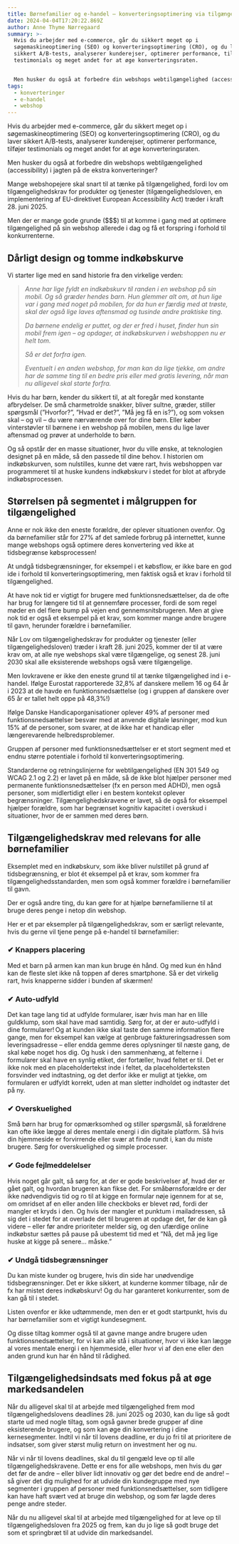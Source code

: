 ```yaml
---
title: Børnefamilier og e-handel – konverteringsoptimering via tilgængelighed
date: 2024-04-04T17:20:22.869Z
author: Anne Thyme Nørregaard
summary: >-
  Hvis du arbejder med e-commerce, går du sikkert meget op i
  søgemaskineoptimering (SEO) og konverteringsoptimering (CRO), og du laver
  sikkert A/B-tests, analyserer kunderejser, optimerer performance, tilføjer
  testimonials og meget andet for at øge konverteringsraten.


  Men husker du også at forbedre din webshops webtilgængelighed (accessibility) i jagten på de ekstra konverteringer?
tags:
  - konverteringer
  - e-handel
  - webshop
---
```

Hvis du arbejder med e-commerce, går du sikkert meget op i søgemaskineoptimering (SEO) og konverteringsoptimering (CRO), og du laver sikkert A/B-tests, analyserer kunderejser, optimerer performance, tilføjer testimonials og meget andet for at øge konverteringsraten.  

Men husker du også at forbedre din webshops webtilgængelighed (accessibility) i jagten på de ekstra konverteringer? 

Mange webshopejere skal snart til at tænke på tilgængelighed, fordi lov om tilgængelighedskrav for produkter og tjenester (tilgængelighedsloven, en implementering af EU-direktivet European Accessibility Act) træder i kraft 28. juni 2025.  

Men der er mange gode grunde ($$$) til at komme i gang med at optimere tilgængelighed på sin webshop allerede i dag og få et forspring i forhold til konkurrenterne. 

## Dårligt design og tomme indkøbskurve

Vi starter lige med en sand historie fra den virkelige verden: 

> *Anne har lige fyldt en indkøbskurv til randen i en webshop på sin mobil. Og så græder hendes barn. Hun glemmer alt om, at hun lige var i gang med noget på mobilen, for da hun er færdig med at trøste, skal der også lige laves aftensmad og tusinde andre praktiske ting.*
>
> *Da børnene endelig er puttet, og der er fred i huset, finder hun sin mobil frem igen – og opdager, at indkøbskurven i webshoppen nu er helt tom.*  
>
> *Så er det forfra igen.*  
>
> *Eventuelt i en anden webshop, for man kan da lige tjekke, om andre har de samme ting til en bedre pris eller med gratis levering, når man nu alligevel skal starte forfra.* 

Hvis du har børn, kender du sikkert til, at alt foregår med konstante afbrydelser. De små charmetrolde snakker, bliver sultne, græder, stiller spørgsmål (”Hvorfor?”, ”Hvad er det?”, ”Må jeg få en is?”), og som voksen skal – og vil – du være nærværende over for dine børn. Eller køber vinterstøvler til børnene i en webshop på mobilen, mens du lige laver aftensmad og prøver at underholde to børn. 

Og så opstår der en masse situationer, hvor du ville ønske, at teknologien designet på en måde, så den passede til dine behov. I historien om indkøbskurven, som nulstilles, kunne det være rart, hvis webshoppen var programmeret til at huske kundens indkøbskurv i stedet for blot at afbryde indkøbsprocessen.  

## Størrelsen på segmentet i målgruppen for tilgængelighed

Anne er nok ikke den eneste forældre, der oplever situationen ovenfor. Og da børnefamilier står for 27% af det samlede forbrug på internettet, kunne mange webshops også optimere deres konvertering ved ikke at tidsbegrænse købsprocessen! 

At undgå tidsbegrænsninger, for eksempel i et købsflow, er ikke bare en god ide i forhold til konverteringsoptimering, men faktisk også et krav i forhold til tilgængelighed.  

At have nok tid er vigtigt for brugere med funktionsnedsættelser, da de ofte har brug for længere tid til at gennemføre processer, fordi de som regel møder en del flere bump på vejen end gennemsnitsbrugeren. Men at give nok tid er også et eksempel på et krav, som kommer mange andre brugere til gavn, herunder forældre i børnefamilier.  

Når Lov om tilgængelighedskrav for produkter og tjenester (eller tilgængelighedsloven) træder i kraft 28. juni 2025, kommer der til at være krav om, at alle nye webshops skal være tilgængelige, og senest 28. juni 2030 skal alle eksisterende webshops også være tilgængelige.  

Men lovkravene er ikke den eneste grund til at tænke tilgængelighed ind i e-handel. Ifølge Eurostat rapporterede 32,8% af danskere mellem 16 og 64 år i 2023 at de havde en funktionsnedsættelse (og i gruppen af danskere over 65 år er tallet helt oppe på 48,3%!) 

Ifølge Danske Handicaporganisationer oplever 49% af personer med funktionsnedsættelser besvær med at anvende digitale løsninger, mod kun 15% af de personer, som svarer, at de ikke har et handicap eller længerevarende helbredsproblemer.  

Gruppen af personer med funktionsnedsættelser er et stort segment med et endnu større potentiale i forhold til konverteringsoptimering. 

Standarderne og retningslinjerne for webtilgængelighed (EN 301 549 og WCAG 2.1 og 2.2) er lavet på en måde, så de ikke blot hjælper personer med permanente funktionsnedsættelser (fx en person med ADHD), men også personer, som midlertidigt eller i en bestem kontekst oplever begrænsninger. Tilgængelighedskravene er lavet, så de også for eksempel hjælper forældre, som har begrænset kognitiv kapacitet i overskud i situationer, hvor de er sammen med deres børn.  

## Tilgængelighedskrav med relevans for alle børnefamilier

Eksemplet med en indkøbskurv, som ikke bliver nulstillet på grund af tidsbegrænsning, er blot ét eksempel på et krav, som kommer fra tilgængelighedsstandarden, men som også kommer forældre i børnefamilier til gavn.  

Der er også andre ting, du kan gøre for at hjælpe børnefamilierne til at bruge deres penge i netop din webshop.  

Her er et par eksempler på tilgængelighedskrav, som er særligt relevante, hvis du gerne vil tjene penge på e-handel til børnefamilier:  

### ✔ Knappers placering

Med et barn på armen kan man kun bruge én hånd. Og med kun én hånd kan de fleste slet ikke nå toppen af deres smartphone. Så er det virkelig rart, hvis knapperne sidder i bunden af skærmen! 

### ✔ Auto-udfyld

Det kan tage lang tid at udfylde formularer, især hvis man har en lille guldklump, som skal have mad samtidig. Sørg for, at der er auto-udfyld i dine formularer! Og at kunden ikke skal taste den samme information flere gange, men for eksempel kan vælge at genbruge faktureringsadressen som leveringsadresse – eller endda gemme deres oplysninger til næste gang, de skal købe noget hos dig. 
Og husk i den sammenhæng, at felterne i formularer skal have en synlig etiket, der fortæller, hvad feltet er til. Det er ikke nok med en placeholdertekst inde i feltet, da placeholderteksten forsvinder ved indtastning, og det derfor ikke er muligt at tjekke, om formularen er udfyldt korrekt, uden at man sletter indholdet og indtaster det på ny. 

### ✔ Overskuelighed

Små børn har brug for opmærksomhed og stiller spørgsmål, så forældrene kan ofte ikke lægge al deres mentale energi i din digitale platform. Så hvis din hjemmeside er forvirrende eller svær at finde rundt i, kan du miste brugere. Sørg for overskuelighed og simple processer. 

### ✔ Gode fejlmeddelelser

Hvis noget går galt, så sørg for, at der er gode beskrivelser af, hvad der er gået galt, og hvordan brugeren kan fikse det. For småbørnsforældre er der ikke nødvendigvis tid og ro til at kigge en formular nøje igennem for at se, om omridset af en eller anden lille checkboks er blevet rød, fordi der mangler et kryds i den. Og hvis der mangler et punktum i mailadressen, så sig det i stedet for at overlade det til brugeren at opdage det, før de kan gå videre – eller før andre prioriteter melder sig, og den ufærdige online indkøbstur sættes på pause på ubestemt tid med et ”Nå, det må jeg lige huske at kigge på senere… måske.” 

### ✔ Undgå tidsbegrænsninger

Du kan miste kunder og brugere, hvis din side har unødvendige tidsbegrænsninger. Det er ikke sikkert, at kunderne kommer tilbage, når de fx har mistet deres indkøbskurv! Og du har garanteret konkurrenter, som de kan gå til i stedet.  

Listen ovenfor er ikke udtømmende, men den er et godt startpunkt, hvis du har børnefamilier som et vigtigt kundesegment.  

Og disse tiltag kommer også til at gavne mange andre brugere uden funktionsnedsættelser, for vi kan alle stå i situationer, hvor vi ikke kan lægge al vores mentale energi i en hjemmeside, eller hvor vi af den ene eller den anden grund kun har én hånd til rådighed. 

## Tilgængelighedsindsats med fokus på at øge markedsandelen

Når du alligevel skal til at arbejde med tilgængelighed frem mod tilgængelighedslovens deadlines 28. juni 2025 og 2030, kan du lige så godt starte ud med nogle tiltag, som også gavner brede grupper af dine eksisterende brugere, og som kan øge din konvertering i dine kernesegmenter. Indtil vi når til lovens deadline, er du jo fri til at prioritere de indsatser, som giver størst mulig return on investment her og nu. 

Når vi når til lovens deadlines, skal du til gengæld leve op til alle tilgængelighedskravene. Dette er ens for alle webshops, men hvis du gør det før de andre – eller bliver lidt innovativ og gør det bedre end de andre! – så giver det dig mulighed for at udvide din kundegruppe med nye segmenter i gruppen af personer med funktionsnedsættelser, som tidligere kan have haft svært ved at bruge din webshop, og som før lagde deres penge andre steder. 

Når du nu alligevel skal til at arbejde med tilgængelighed for at leve op til tilgængelighedsloven fra 2025 og frem, kan du jo lige så godt bruge det som et springbræt til at udvide din markedsandel.
